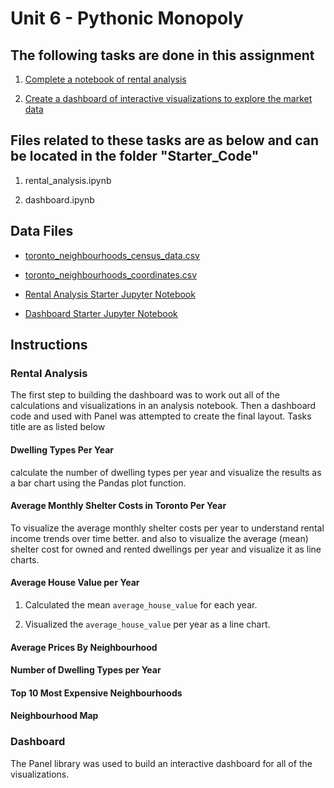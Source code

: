 # Unit 6 - Pythonic Monopoly

## The following tasks are done in this assignment

1. [Complete a notebook of rental analysis](#Rental-Analysis)

2. [Create a dashboard of interactive visualizations to explore the market data](#Dashboard)

## Files related to these tasks are as below and can be located in the folder "Starter_Code"

1. rental_analysis.ipynb

2. dashboard.ipynb


## Data Files

* [toronto_neighbourhoods_census_data.csv](Starter_Code/Data/toronto_neighbourhoods_census_data.csv)

* [toronto_neighbourhoods_coordinates.csv](Starter_Code/Data/toronto_neighbourhoods_coordinates.csv)

* [Rental Analysis Starter Jupyter Notebook](Starter_Code/rental_analysis.ipynb)

* [Dashboard Starter Jupyter Notebook](Starter_Code/dashboard.ipynb)

## Instructions

### Rental Analysis

The first step to building the dashboard was to work out all of the calculations and visualizations in an analysis notebook. Then a dashboard code and used with Panel was attempted to create the final layout. Tasks title are as listed below

#### Dwelling Types Per Year

calculate the number of dwelling types per year and visualize the results as a bar chart using the Pandas plot function.

#### Average Monthly Shelter Costs in Toronto Per Year

To visualize the average monthly shelter costs per year to understand rental income trends over time better. and also to visualize the average (mean) shelter cost for owned and rented dwellings per year and visualize it as line charts.


#### Average House Value per Year


1. Calculated the mean `average_house_value` for each year.

2. Visualized the `average_house_value` per year as a line chart.


#### Average Prices By Neighbourhood

#### Number of Dwelling Types per Year

#### Top 10 Most Expensive Neighbourhoods

#### Neighbourhood Map

### Dashboard

The Panel library was used to build an interactive dashboard for all of the visualizations. 



